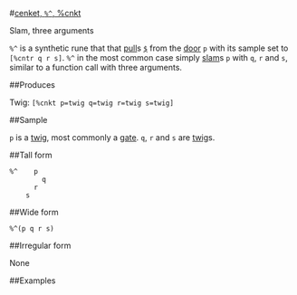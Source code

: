 #[cenket, `%^`, %cnkt](#cnkt)

Slam, three arguments

`%^` is a synthetic rune that that [pull]()s [`$`]() from the [door]() `p` with its sample set to `[%cntr q r s]`. `%^` in the most common case simply [slam]()s `p` with `q`, `r` and `s`, similar to a function call with three arguments.

##Produces

Twig: `[%cnkt p=twig q=twig r=twig s=twig]`

##Sample

`p` is a [twig](), most commonly a [gate]().
`q`, `r` and `s` are [twig]()s.

##Tall form

    %^    p
            q
          r
        s

##Wide form

    %^(p q r s)

##Irregular form

None

##Examples



